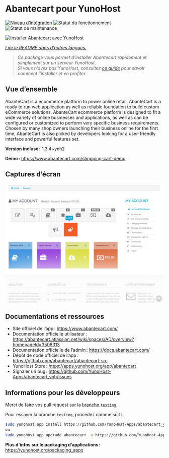 <!--
Nota bene : ce README est automatiquement généré par <https://github.com/YunoHost/apps/tree/master/tools/readme_generator>
Il NE doit PAS être modifié à la main.
-->

# Abantecart pour YunoHost

[![Niveau d’intégration](https://dash.yunohost.org/integration/abantecart.svg)](https://dash.yunohost.org/appci/app/abantecart) ![Statut du fonctionnement](https://ci-apps.yunohost.org/ci/badges/abantecart.status.svg) ![Statut de maintenance](https://ci-apps.yunohost.org/ci/badges/abantecart.maintain.svg)

[![Installer Abantecart avec YunoHost](https://install-app.yunohost.org/install-with-yunohost.svg)](https://install-app.yunohost.org/?app=abantecart)

*[Lire le README dans d'autres langues.](./ALL_README.md)*

> *Ce package vous permet d’installer Abantecart rapidement et simplement sur un serveur YunoHost.*  
> *Si vous n’avez pas YunoHost, consultez [ce guide](https://yunohost.org/install) pour savoir comment l’installer et en profiter.*

## Vue d’ensemble

AbanteCart is a ecommerce platform to power online retail. AbanteCart is a ready to run web application as well as reliable foundation to build custom eCommerce solutions. AbanteCart ecommerce platform is designed to fit a wide variety of online businesses and applications, as well as can be configured or customized to perform very specific business requirements. Chosen by many shop owners launching their business online for the first time, AbanteCart is also picked by developers looking for a user-friendly interface and powerful features set.


**Version incluse :** 1.3.4~ynh2

**Démo :** <https://www.abantecart.com/shopping-cart-demo>

## Captures d’écran

![Capture d’écran de Abantecart](./doc/screenshots/dashboard.png)

## Documentations et ressources

- Site officiel de l’app : <https://www.abantecart.com/>
- Documentation officielle utilisateur : <https://abantecart.atlassian.net/wiki/spaces/AD/overview?homepageId=3506313>
- Documentation officielle de l’admin : <https://docs.abantecart.com/>
- Dépôt de code officiel de l’app : <https://github.com/abantecart/abantecart-src>
- YunoHost Store : <https://apps.yunohost.org/app/abantecart>
- Signaler un bug : <https://github.com/YunoHost-Apps/abantecart_ynh/issues>

## Informations pour les développeurs

Merci de faire vos pull request sur la [branche `testing`](https://github.com/YunoHost-Apps/abantecart_ynh/tree/testing).

Pour essayer la branche `testing`, procédez comme suit :

```bash
sudo yunohost app install https://github.com/YunoHost-Apps/abantecart_ynh/tree/testing --debug
ou
sudo yunohost app upgrade abantecart -u https://github.com/YunoHost-Apps/abantecart_ynh/tree/testing --debug
```

**Plus d’infos sur le packaging d’applications :** <https://yunohost.org/packaging_apps>
